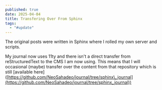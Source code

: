 ```yaml
---
published: true
date: 2025-04-04
title: Transfering Over From Sphinx
tags:
  - "#update"
---
```

The original posts were written in Sphinx where I rolled my own server and scripts.  

My journal now uses 11ty and there isn't a direct transfer from reStructuredText to the CMS I am now using. This means that I will occasional (maybe) transfer over the content from that repository which is still \[available here\]([https://github.com/NeoSahadeo/journal/tree/sphinx\_journal](https://github.com/NeoSahadeo/journal/tree/sphinx_journal))